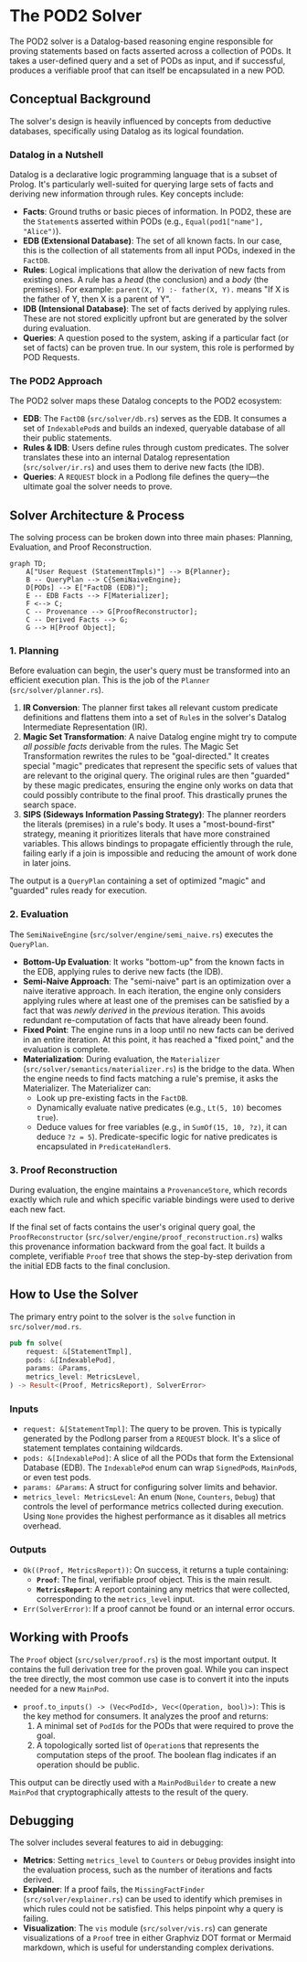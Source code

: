 # The POD2 Solver

The POD2 solver is a Datalog-based reasoning engine responsible for proving statements based on facts asserted across a collection of PODs. It takes a user-defined query and a set of PODs as input, and if successful, produces a verifiable proof that can itself be encapsulated in a new POD.

## Conceptual Background

The solver's design is heavily influenced by concepts from deductive databases, specifically using Datalog as its logical foundation.

### Datalog in a Nutshell

Datalog is a declarative logic programming language that is a subset of Prolog. It's particularly well-suited for querying large sets of facts and deriving new information through rules. Key concepts include:

- **Facts**: Ground truths or basic pieces of information. In POD2, these are the `Statement`s asserted within PODs (e.g., `Equal(pod1["name"], "Alice")`).
- **EDB (Extensional Database)**: The set of all known facts. In our case, this is the collection of all statements from all input PODs, indexed in the `FactDB`.
- **Rules**: Logical implications that allow the derivation of new facts from existing ones. A rule has a _head_ (the conclusion) and a _body_ (the premises). For example: `parent(X, Y) :- father(X, Y).` means "If X is the father of Y, then X is a parent of Y".
- **IDB (Intensional Database)**: The set of facts derived by applying rules. These are not stored explicitly upfront but are generated by the solver during evaluation.
- **Queries**: A question posed to the system, asking if a particular fact (or set of facts) can be proven true. In our system, this role is performed by POD Requests.

### The POD2 Approach

The POD2 solver maps these Datalog concepts to the POD2 ecosystem:

- **EDB**: The `FactDB` (`src/solver/db.rs`) serves as the EDB. It consumes a set of `IndexablePod`s and builds an indexed, queryable database of all their public statements.
- **Rules & IDB**: Users define rules through custom predicates. The solver translates these into an internal Datalog representation (`src/solver/ir.rs`) and uses them to derive new facts (the IDB).
- **Queries**: A `REQUEST` block in a Podlong file defines the query—the ultimate goal the solver needs to prove.

## Solver Architecture & Process

The solving process can be broken down into three main phases: Planning, Evaluation, and Proof Reconstruction.

```mermaid
graph TD;
    A["User Request (StatementTmpls)"] --> B{Planner};
    B -- QueryPlan --> C{SemiNaiveEngine};
    D[PODs] --> E["FactDB (EDB)"];
    E -- EDB Facts --> F[Materializer];
    F <--> C;
    C -- Provenance --> G[ProofReconstructor];
    C -- Derived Facts --> G;
    G --> H[Proof Object];
```

### 1. Planning

Before evaluation can begin, the user's query must be transformed into an efficient execution plan. This is the job of the `Planner` (`src/solver/planner.rs`).

1.  **IR Conversion**: The planner first takes all relevant custom predicate definitions and flattens them into a set of `Rule`s in the solver's Datalog Intermediate Representation (IR).
2.  **Magic Set Transformation**: A naive Datalog engine might try to compute _all possible facts_ derivable from the rules. The Magic Set Transformation rewrites the rules to be "goal-directed." It creates special "magic" predicates that represent the specific sets of values that are relevant to the original query. The original rules are then "guarded" by these magic predicates, ensuring the engine only works on data that could possibly contribute to the final proof. This drastically prunes the search space.
3.  **SIPS (Sideways Information Passing Strategy)**: The planner reorders the literals (premises) in a rule's body. It uses a "most-bound-first" strategy, meaning it prioritizes literals that have more constrained variables. This allows bindings to propagate efficiently through the rule, failing early if a join is impossible and reducing the amount of work done in later joins.

The output is a `QueryPlan` containing a set of optimized "magic" and "guarded" rules ready for execution.

### 2. Evaluation

The `SemiNaiveEngine` (`src/solver/engine/semi_naive.rs`) executes the `QueryPlan`.

- **Bottom-Up Evaluation**: It works "bottom-up" from the known facts in the EDB, applying rules to derive new facts (the IDB).
- **Semi-Naive Approach**: The "semi-naive" part is an optimization over a naive iterative approach. In each iteration, the engine only considers applying rules where at least one of the premises can be satisfied by a fact that was _newly derived_ in the _previous_ iteration. This avoids redundant re-computation of facts that have already been found.
- **Fixed Point**: The engine runs in a loop until no new facts can be derived in an entire iteration. At this point, it has reached a "fixed point," and the evaluation is complete.
- **Materialization**: During evaluation, the `Materializer` (`src/solver/semantics/materializer.rs`) is the bridge to the data. When the engine needs to find facts matching a rule's premise, it asks the Materializer. The Materializer can:
  - Look up pre-existing facts in the `FactDB`.
  - Dynamically evaluate native predicates (e.g., `Lt(5, 10)` becomes `true`).
  - Deduce values for free variables (e.g., in `SumOf(15, 10, ?z)`, it can deduce `?z = 5`).
    Predicate-specific logic for native predicates is encapsulated in `PredicateHandler`s.

### 3. Proof Reconstruction

During evaluation, the engine maintains a `ProvenanceStore`, which records exactly which rule and which specific variable bindings were used to derive each new fact.

If the final set of facts contains the user's original query goal, the `ProofReconstructor` (`src/solver/engine/proof_reconstruction.rs`) walks this provenance information backward from the goal fact. It builds a complete, verifiable `Proof` tree that shows the step-by-step derivation from the initial EDB facts to the final conclusion.

## How to Use the Solver

The primary entry point to the solver is the `solve` function in `src/solver/mod.rs`.

```rust
pub fn solve(
    request: &[StatementTmpl],
    pods: &[IndexablePod],
    params: &Params,
    metrics_level: MetricsLevel,
) -> Result<(Proof, MetricsReport), SolverError>
```

### Inputs

- `request: &[StatementTmpl]`: The query to be proven. This is typically generated by the Podlong parser from a `REQUEST` block. It's a slice of statement templates containing wildcards.
- `pods: &[IndexablePod]`: A slice of all the PODs that form the Extensional Database (EDB). The `IndexablePod` enum can wrap `SignedPod`s, `MainPod`s, or even test pods.
- `params: &Params`: A struct for configuring solver limits and behavior.
- `metrics_level: MetricsLevel`: An enum (`None`, `Counters`, `Debug`) that controls the level of performance metrics collected during execution. Using `None` provides the highest performance as it disables all metrics overhead.

### Outputs

- `Ok((Proof, MetricsReport))`: On success, it returns a tuple containing:
  - **`Proof`**: The final, verifiable proof object. This is the main result.
  - **`MetricsReport`**: A report containing any metrics that were collected, corresponding to the `metrics_level` input.
- `Err(SolverError)`: If a proof cannot be found or an internal error occurs.

## Working with Proofs

The `Proof` object (`src/solver/proof.rs`) is the most important output. It contains the full derivation tree for the proven goal. While you can inspect the tree directly, the most common use case is to convert it into the inputs needed for a new `MainPod`.

- `proof.to_inputs() -> (Vec<PodId>, Vec<(Operation, bool)>)`: This is the key method for consumers. It analyzes the proof and returns:
  1.  A minimal set of `PodId`s for the PODs that were required to prove the goal.
  2.  A topologically sorted list of `Operation`s that represents the computation steps of the proof. The boolean flag indicates if an operation should be public.

This output can be directly used with a `MainPodBuilder` to create a new `MainPod` that cryptographically attests to the result of the query.

## Debugging

The solver includes several features to aid in debugging:

- **Metrics**: Setting `metrics_level` to `Counters` or `Debug` provides insight into the evaluation process, such as the number of iterations and facts derived.
- **Explainer**: If a proof fails, the `MissingFactFinder` (`src/solver/explainer.rs`) can be used to identify which premises in which rules could not be satisfied. This helps pinpoint why a query is failing.
- **Visualization**: The `vis` module (`src/solver/vis.rs`) can generate visualizations of a `Proof` tree in either Graphviz DOT format or Mermaid markdown, which is useful for understanding complex derivations.
